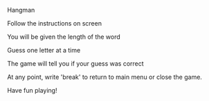 Hangman

Follow the instructions on screen

You will be given the length of the word

Guess one letter at a time

The game will tell you if your guess was correct

At any point, write 'break' to return to main menu or close the game.

Have fun playing!
